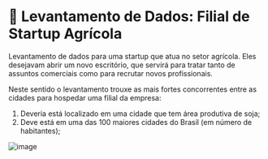 # 🌱 Levantamento de Dados: Filial de Startup Agrícola
 
Levantamento de dados para uma startup que atua no setor agrícola.
Eles desejavam abrir um novo escritório, que servirá para tratar tanto de assuntos comerciais como para recrutar novos profissionais.

Neste sentido o levantamento trouxe as mais fortes concorrentes entre as cidades para hospedar uma filial da empresa:

1. Deveria está localizado em uma cidade que tem área produtiva de soja;
2. Deve está em uma das 100 maiores cidades do Brasil (em número de habitantes);

![image](https://github.com/user-attachments/assets/1baaed39-f48d-4baf-a638-57a0b78e7a0f)
